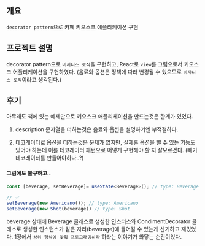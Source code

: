 ## 개요
`decorator pattern`으로 카페 키오스크 애플리케이션 구현

## 프로젝트 설명
decorator pattern으로 `비지니스 로직`을 구현하고, React로 `view`를 그림으로서 키오스크 어플리케이션을 구현하였다.
(음료와 옵션은 정책에 따라 변경될 수 있으므로 `비지니스 로직`이라고 생각된다.)

## 후기
아무래도 책에 있는 예제만으로 키오스크 애플리케이션을 만드는것은 한계가 있었다. 

1. description 문자열을 더하는것은 음료와 옵션을 설명하기엔 부적절하다.

2. 데코레이터로 옵션을 더하는것은 문제가 없지만, 실제론 옵션을 뺄 수 있는 기능도 있어야 하는데 이를 데코레이터 패턴으로 어떻게 구현해야 할 지 잘모르겠다. (빼기 데코레이터를 만들어야하나..?)

#### 그럼에도 불구하고..
``` ts
const [beverage, setBeverage]= useState<Beverage>(); // type: Beverage

// ✅
setBeverage(new Americano()); // type: Americano
setBeverage(new Shot(beverage)) // type: Shot
```

beverage 상태에 Beverage 클래스로 생성한 인스터스와 CondimentDecorator 클래스로 생성한 인스턴스가 같은 자리(beverage)에 들어갈 수 있는게 신기하고 재밌었다. 1장에서 `상위 형식에 맞춰 프로그래밍하라` 하라는 이야기가 와닿는 순간이었다.
